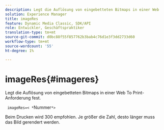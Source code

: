 ```yaml
---
description: Legt die Auflösung von eingebetteten Bitmaps in einer Web To Print-Anforderung fest.
solution: Experience Manager
title: imageRes
feature: Dynamic Media Classic, SDK/API
role: Entwickler, Geschäftspraktiker
translation-type: tm+mt
source-git-commit: d0bc88f55f857762b3bab4c76d1e3f3dd2733d60
workflow-type: tm+mt
source-wordcount: '55'
ht-degree: 1%

---
```



# imageRes{#imageres}

Legt die Auflösung von eingebetteten Bitmaps in einer Web To Print-Anforderung fest.

` imageRes=< *`Nummer`*>`

Beim Drucken wird 300 empfohlen. Je größer die Zahl, desto länger muss das Bild gerendert werden.
